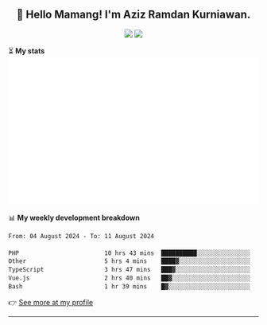 <h2 align="center">👋 Hello Mamang! I'm Aziz Ramdan Kurniawan.</h2>  
<p align="center">
  <img src="https://komarev.com/ghpvc/?username=azizramdan">
  <img src="https://wakatime.com/badge/user/90056fa0-4c31-4eca-954e-2a3ac05896f9.svg">
</p>
    
⏳ **My stats**  
![](https://raw.githubusercontent.com/azizramdan/github-stats/master/generated/overview.svg#gh-dark-mode-only)

📊 **My weekly development breakdown**
<!--START_SECTION:waka-->

```txt
From: 04 August 2024 - To: 11 August 2024

PHP                        10 hrs 43 mins  ██████████░░░░░░░░░░░░░░░   40.48 %
Other                      5 hrs 4 mins    ████▓░░░░░░░░░░░░░░░░░░░░   19.14 %
TypeScript                 3 hrs 47 mins   ███▓░░░░░░░░░░░░░░░░░░░░░   14.31 %
Vue.js                     2 hrs 40 mins   ██▓░░░░░░░░░░░░░░░░░░░░░░   10.12 %
Bash                       1 hr 39 mins    █▓░░░░░░░░░░░░░░░░░░░░░░░   06.28 %
```

<!--END_SECTION:waka-->
👉 [See more at my profile](https://wakatime.com/@azizramdan)
***
